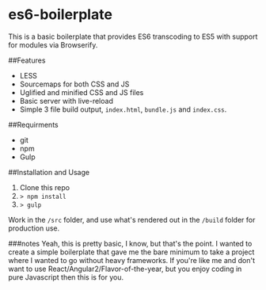 # es6-boilerplate

This is a basic boilerplate that provides ES6 transcoding to ES5 with support for modules via Browserify.

##Features

* LESS
* Sourcemaps for both CSS and JS
* Uglified and minified CSS and JS files
* Basic server with live-reload
* Simple 3 file build output, `index.html`, `bundle.js` and `index.css`.

##Requirments

* git
* npm
* Gulp

##Installation and Usage

1. Clone this repo
2. `> npm install`
3. `> gulp`

Work in the `/src` folder, and use what's rendered out in the `/build` folder for production use.

###notes
Yeah, this is pretty basic, I know, but that's the point. I wanted to create a simple boilerplate that gave me the bare minimum to take a project where I wanted to go without heavy frameworks. If you're like me and don't want to use React/Angular2/Flavor-of-the-year, but you enjoy coding in pure Javascript then this is for you.